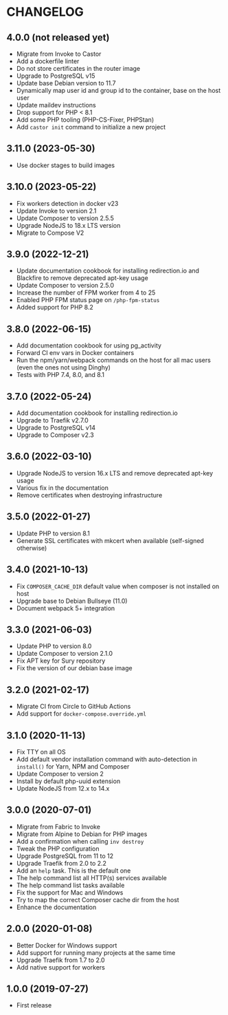 # CHANGELOG

## 4.0.0 (not released yet)

* Migrate from Invoke to Castor
* Add a dockerfile linter
* Do not store certificates in the router image
* Upgrade to PostgreSQL v15
* Update base Debian version to 11.7
* Dynamically map user id and group id to the container, base on the host user
* Update maildev instructions
* Drop support for PHP < 8.1
* Add some PHP tooling (PHP-CS-Fixer, PHPStan)
* Add `castor init` command to initialize a new project

## 3.11.0 (2023-05-30)

* Use docker stages to build images

## 3.10.0 (2023-05-22)

* Fix workers detection in docker v23
* Update Invoke to version 2.1
* Update Composer to version 2.5.5
* Upgrade NodeJS to 18.x LTS version
* Migrate to Compose V2

## 3.9.0 (2022-12-21)

* Update documentation cookbook for installing redirection.io and Blackfire to
  remove deprecated apt-key usage
* Update Composer to version 2.5.0
* Increase the number of FPM worker from 4 to 25
* Enabled PHP FPM status page on `/php-fpm-status`
* Added support for PHP 8.2

## 3.8.0 (2022-06-15)

* Add documentation cookbook for using pg_activity
* Forward CI env vars in Docker containers
* Run the npm/yarn/webpack commands on the host for all mac users (even the ones not using Dinghy)
* Tests with PHP 7.4, 8.0, and 8.1

## 3.7.0 (2022-05-24)

* Add documentation cookbook for installing redirection.io
* Upgrade to Traefik v2.7.0
* Upgrade to PostgreSQL v14
* Upgrade to Composer v2.3

## 3.6.0 (2022-03-10)

* Upgrade NodeJS to version 16.x LTS and remove deprecated apt-key usage
* Various fix in the documentation
* Remove certificates when destroying infrastructure

## 3.5.0 (2022-01-27)

* Update PHP to version 8.1
* Generate SSL certificates with mkcert when available (self-signed otherwise)

## 3.4.0 (2021-10-13)

* Fix `COMPOSER_CACHE_DIR` default value when composer is not installed on host
* Upgrade base to Debian Bullseye (11.0)
* Document webpack 5+ integration

## 3.3.0 (2021-06-03)

* Update PHP to version 8.0
* Update Composer to version 2.1.0
* Fix APT key for Sury repository
* Fix the version of our debian base image

## 3.2.0 (2021-02-17)

* Migrate CI from Circle to GitHub Actions
* Add support for `docker-compose.override.yml`

## 3.1.0 (2020-11-13)

 * Fix TTY on all OS
 * Add default vendor installation command with auto-detection in `install()` for Yarn, NPM and Composer
 * Update Composer to version 2
 * Install by default php-uuid extension
 * Update NodeJS from 12.x to 14.x

## 3.0.0 (2020-07-01)

 * Migrate from Fabric to Invoke
 * Migrate from Alpine to Debian for PHP images
 * Add a confirmation when calling `inv destroy`
 * Tweak the PHP configuration
 * Upgrade PostgreSQL from 11 to 12
 * Upgrade Traefik from 2.0 to 2.2
 * Add an `help` task. This is the default one
 * The help command list all HTTP(s) services available
 * The help command list tasks available
 * Fix the support for Mac and Windows
 * Try to map the correct Composer cache dir from the host
 * Enhance the documentation

## 2.0.0 (2020-01-08)

* Better Docker for Windows support
* Add support for running many projects at the same time
* Upgrade Traefik from 1.7 to 2.0
* Add native support for workers

## 1.0.0 (2019-07-27)

* First release
